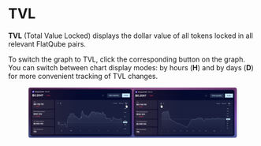 # TVL

**TVL** (Total Value Locked) displays the dollar value of all tokens locked in all relevant FlatQube pairs.

To switch the graph to TVL, click the corresponding button on the graph.\
You can switch between chart display modes: by hours (**H**) and by days (**D**) for more convenient tracking of TVL changes.

<figure><img src="../../../../.gitbook/assets/image (81).png" alt=""><figcaption></figcaption></figure>
